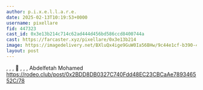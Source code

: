 ```yaml
---
author: p.i.x.e.l.l.a.r.e.
date: 2025-02-13T10:19:53+0000
username: pixellare
fid: 447323
cast_id: 0x3e13b214c714c62ad444d456bd586ccd8400744a
cast: https://farcaster.xyz/pixellare/0x3e13b214
image: https://imagedelivery.net/BXluQx4ige9GuW0Ia56BHw/9c44e1cf-b390-4e8f-3d04-beb54c9a6d00/original
layout: post
---
```


, , , 🏴 , , ,
Abdelfetah Mohamed
https://rodeo.club/post/0x2BDD8DB0327C740Fdd48EC23CBCaAe789346552C/78

<img src='https://imagedelivery.net/BXluQx4ige9GuW0Ia56BHw/9c44e1cf-b390-4e8f-3d04-beb54c9a6d00/original' alt='' referrerpolicy='no-referrer'/>
